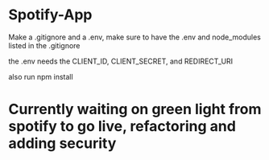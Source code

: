 # Spotify-App
Make a .gitignore and a .env, make sure to have the .env and node_modules listed in the .gitignore

the .env needs the CLIENT_ID, CLIENT_SECRET, and REDIRECT_URI

also run npm install

# Currently waiting on green light from spotify to go live, refactoring and adding security


